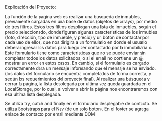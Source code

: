 
Explicación del Proyecto: 

La función de la pagina web es realizar una busqueda de inmubles, previamente cargadas en 
una base de datos (objetos de arrays), por medio de tres filtros. Estos tres filtros
despliegan una lista de inmuebles, según el precio seleccionado, donde figuran algunas
caracteristicas de los inmubles (foto, dirección, tipo de inmueble, y precio) y un 
boton de contactar por cada uno de ellos, que nos dirigira a un formulario en donde
el usuario debera ingresar los datos para luego ser contactado por la inmobiliaria x.
Este formulario tiene como caracteristicas que no se puede enviar sin completar 
todos los datos solicitados, o si el email no contiene un @, mostrar un error en
estos casos. En cambio, si el formulario es cargado correctamente dara un mensaje 
informando que el mensaje se ha enviado. (los datos del formulario se encuentra
completados de forma correcta, y según los requerimientos del proyecto final).
Al realizar una búsqueda y cerrar la página, la lista desplegada por ultima vez
queda guardada en el LocalStorage, por lo cual, al volver a abrir la página
nos encontraremos con esa ultima lista desplegada.

Se utiliza try, catch and finally en el formulario desplegable de contacto.
Se utiliza Bootstraps para el Nav (de un solo boton).
En el footer se agrega enlace de contacto por email mediante DOM